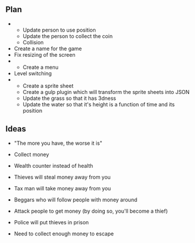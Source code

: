 ## Plan

-
    - Update person to use position
    - Update the person to collect the coin
    - Collision
- Create a name for the game
- Fix resizing of the screen
-
    - Create a menu
- Level switching
-
    - Create a sprite sheet
    - Create a gulp plugin which will transform the sprite sheets into JSON
    - Update the grass so that it has 3dness
    - Update the water so that it's height is a function of time and its
      position

## Ideas

- "The more you have, the worse it is"

- Collect money
- Wealth counter instead of health
- Thieves will steal money away from you
- Tax man will take money away from you
- Beggars who will follow people with money around
- Attack people to get money (by doing so, you'll become a thief)
- Police will put thieves in prison

- Need to collect enough money to escape
